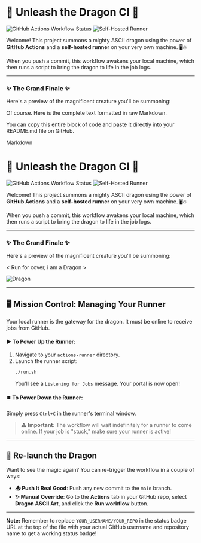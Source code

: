 # 🐲 Unleash the Dragon CI 🐲

![GitHub Actions Workflow Status](https://img.shields.io/github/actions/workflow/status/marwantamermo/Cowsay-CI-CD/main.yml?style=for-the-badge&logo=githubactions&logoColor=white)
![Self-Hosted Runner](https://img.shields.io/badge/runner-self--hosted-blueviolet?style=for-the-badge)

Welcome! This project summons a mighty ASCII dragon using the power of **GitHub Actions** and a **self-hosted runner** on your very own machine. 🖥️🔥

When you push a commit, this workflow awakens your local machine, which then runs a script to bring the dragon to life in the job logs.

***

### ✨ The Grand Finale ✨

Here's a preview of the magnificent creature you'll be summoning:

Of course. Here is the complete text formatted in raw Markdown.

You can copy this entire block of code and paste it directly into your README.md file on GitHub.

Markdown

# 🐲 Unleash the Dragon CI 🐲

![GitHub Actions Workflow Status](https://img.shields.io/github/actions/workflow/status/YOUR_USERNAME/YOUR_REPO/main.yml?style=for-the-badge&logo=githubactions&logoColor=white)
![Self-Hosted Runner](https://img.shields.io/badge/runner-self--hosted-blueviolet?style=for-the-badge)

Welcome! This project summons a mighty ASCII dragon using the power of **GitHub Actions** and a **self-hosted runner** on your very own machine. 🖥️🔥

When you push a commit, this workflow awakens your local machine, which then runs a script to bring the dragon to life in the job logs.

***

### ✨ The Grand Finale ✨

Here's a preview of the magnificent creature you'll be summoning:

< Run for cover, i am a Dragon >

![Dragon](../assets/dragon.png)

***

## 🖥️ Mission Control: Managing Your Runner

Your local runner is the gateway for the dragon. It must be online to receive jobs from GitHub.

#### ▶️ To Power Up the Runner:

1.  Navigate to your `actions-runner` directory.
2.  Launch the runner script:
    ```bash
    ./run.sh
    ```
    You'll see a `Listening for Jobs` message. Your portal is now open!

#### ⏹️ To Power Down the Runner:

Simply press `Ctrl+C` in the runner's terminal window.

> **⚠️ Important:** The workflow will wait indefinitely for a runner to come online. If your job is "stuck," make sure your runner is active!

***

## 🔄 Re-launch the Dragon

Want to see the magic again? You can re-trigger the workflow in a couple of ways:

* **📤 Push It Real Good**: Push any new commit to the `main` branch.
* **✨ Manual Override**: Go to the **Actions** tab in your GitHub repo, select **Dragon ASCII Art**, and click the **Run workflow** button.

---

**Note:** Remember to replace `YOUR_USERNAME/YOUR_REPO` in the status badge URL at the top of the file with your actual GitHub username and repository name to get a working status badge!
